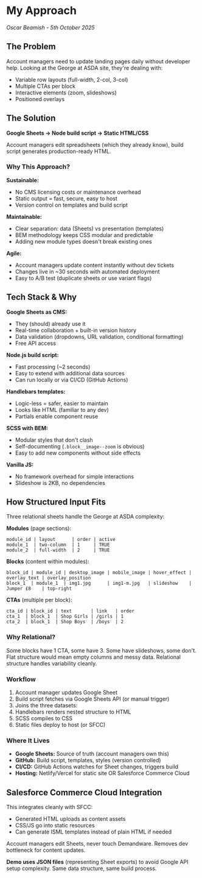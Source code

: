 # My Approach

*Oscar Beamish - 5th October 2025*

## The Problem

Account managers need to update landing pages daily without developer help. Looking at the George at ASDA site, they're dealing with:
- Variable row layouts (full-width, 2-col, 3-col)
- Multiple CTAs per block
- Interactive elements (zoom, slideshows)
- Positioned overlays

## The Solution

**Google Sheets → Node build script → Static HTML/CSS**

Account managers edit spreadsheets (which they already know), build script generates production-ready HTML.

### Why This Approach?

**Sustainable:**
- No CMS licensing costs or maintenance overhead
- Static output = fast, secure, easy to host
- Version control on templates and build script

**Maintainable:**
- Clear separation: data (Sheets) vs presentation (templates)
- BEM methodology keeps CSS modular and predictable
- Adding new module types doesn't break existing ones

**Agile:**
- Account managers update content instantly without dev tickets
- Changes live in ~30 seconds with automated deployment
- Easy to A/B test (duplicate sheets or use variant flags)

## Tech Stack & Why

**Google Sheets as CMS:**
- They (should) already use it
- Real-time collaboration + built-in version history
- Data validation (dropdowns, URL validation, conditional formatting)
- Free API access

**Node.js build script:**
- Fast processing (~2 seconds)
- Easy to extend with additional data sources
- Can run locally or via CI/CD (GitHub Actions)

**Handlebars templates:**
- Logic-less = safer, easier to maintain
- Looks like HTML (familiar to any dev)
- Partials enable component reuse

**SCSS with BEM:**
- Modular styles that don't clash
- Self-documenting (`.block__image--zoom` is obvious)
- Easy to add new components without side effects

**Vanilla JS:**
- No framework overhead for simple interactions
- Slideshow is 2KB, no dependencies

## How Structured Input Fits

Three relational sheets handle the George at ASDA complexity:

**Modules** (page sections):
```
module_id | layout      | order | active
module_1  | two-column  | 1     | TRUE
module_2  | full-width  | 2     | TRUE
```

**Blocks** (content within modules):
```
block_id | module_id | desktop_image | mobile_image | hover_effect | overlay_text | overlay_position
block_1  | module_1  | img1.jpg      | img1-m.jpg   | slideshow    | Jumper £8    | top-right
```

**CTAs** (multiple per block):
```
cta_id | block_id | text       | link   | order
cta_1  | block_1  | Shop Girls | /girls | 1
cta_2  | block_1  | Shop Boys  | /boys  | 2
```

### Why Relational?

Some blocks have 1 CTA, some have 3. Some have slideshows, some don't. Flat structure would mean empty columns and messy data. Relational structure handles variability cleanly.

### Workflow

1. Account manager updates Google Sheet
2. Build script fetches via Google Sheets API (or manual trigger)
3. Joins the three datasets:
4. Handlebars renders nested structure to HTML
5. SCSS compiles to CSS
6. Static files deploy to host (or SFCC)

### Where It Lives

- **Google Sheets:** Source of truth (account managers own this)
- **GitHub:** Build script, templates, styles (version controlled)
- **CI/CD:** GitHub Actions watches for Sheet changes, triggers build
- **Hosting:** Netlify/Vercel for static site OR Salesforce Commerce Cloud


## Salesforce Commerce Cloud Integration

This integrates cleanly with SFCC:

- Generated HTML uploads as content assets
- CSS/JS go into static resources
- Can generate ISML templates instead of plain HTML if needed

Account managers edit Sheets, never touch Demandware. Removes dev bottleneck for content updates.


**Demo uses JSON files** (representing Sheet exports) to avoid Google API setup complexity. Same data structure, same build process.
